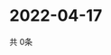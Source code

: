 # 2022-04-17
  共 0条

  <!-- BEGIN -->
  <!-- 最后更新时间Sun Apr 17 2022 23:06:24 GMT+0000 (Coordinated Universal Time) -->
  
  <!-- END -->
  
  